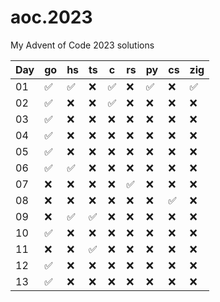 # aoc.2023
My Advent of Code 2023 solutions

| Day | go                 | hs                 | ts                 | c                  |  rs                | py                 | cs                 | zig                |
| --- | ------------------ | ------------------ | ------------------ | ------------------ | ------------------ | ------------------ | ------------------ | ------------------ |
| 01  | :white_check_mark: | :white_check_mark: | :x:                | :white_check_mark: | :x:                | :white_check_mark: | :x:                | :white_check_mark: |
| 02  | :white_check_mark: | :x:                | :x:                | :white_check_mark: | :x:                | :x:                | :x:                | :x:                |
| 03  | :white_check_mark: | :x:                | :x:                | :x:                | :x:                | :x:                | :x:                | :x:                |
| 04  | :white_check_mark: | :x:                | :x:                | :x:                | :x:                | :x:                | :x:                | :x:                |
| 05  | :white_check_mark: | :x:                | :x:                | :x:                | :x:                | :x:                | :x:                | :x:                |
| 06  | :white_check_mark: | :white_check_mark: | :x:                | :x:                | :x:                | :x:                | :x:                | :x:                |
| 07  | :x:                | :x:                | :x:                | :x:                | :white_check_mark: | :x:                | :x:                | :x:                |
| 08  | :x:                | :x:                | :x:                | :x:                | :x:                | :x:                | :white_check_mark: | :x:                |
| 09  | :x:                | :white_check_mark: | :white_check_mark: | :x:                | :x:                | :x:                | :x:                | :x:                |
| 10  | :white_check_mark: | :x:                | :x:                | :x:                | :x:                | :x:                | :x:                | :x:                |
| 11  | :x:                | :x:                | :white_check_mark: | :x:                | :x:                | :x:                | :x:                | :x:                |
| 12  | :white_check_mark: | :x:                | :x:                | :x:                | :x:                | :x:                | :x:                | :x:                |
| 13  | :white_check_mark: | :x:                | :x:                | :x:                | :x:                | :x:                | :x:                | :x:                |

